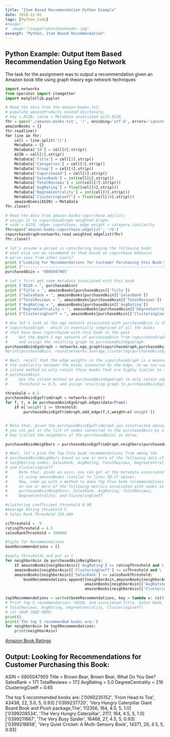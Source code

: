 ```yaml
---
title: "Item Based Recommendation Python Example"
date: 2018-12-02
tags: [Python_Code]
#header:
#  image:"/image/laketahoeheader.jpg"
excerpt: "Python, Item Based Recommendation"
---
```

## Python Example: Output Item Based Recommendation Using Ego Network

The task for the assignment was to output a recommendation given an Amazon book title using graph theory ego network techniques

```python
import networkx
from operator import itemgetter
import matplotlib.pyplot

# Read the data from the amazon-books.txt;
# populate amazonProducts nested dicitonary;
# key = ASIN; value = MetaData associated with ASIN
fhr = open('./amazon-books.txt', 'r', encoding='utf-8', errors='ignore')
amazonBooks = {}
fhr.readline()
for line in fhr:
    cell = line.split('\t')
    MetaData = {}
    MetaData['Id'] = cell[0].strip()
    ASIN = cell[1].strip()
    MetaData['Title'] = cell[2].strip()
    MetaData['Categories'] = cell[3].strip()
    MetaData['Group'] = cell[4].strip()
    MetaData['Copurchased'] = cell[5].strip()
    MetaData['SalesRank'] = int(cell[6].strip())
    MetaData['TotalReviews'] = int(cell[7].strip())
    MetaData['AvgRating'] = float(cell[8].strip())
    MetaData['DegreeCentrality'] = int(cell[9].strip())
    MetaData['ClusteringCoeff'] = float(cell[10].strip())
    amazonBooks[ASIN] = MetaData
fhr.close()

# Read the data from amazon-books-copurchase.adjlist;
# assign it to copurchaseGraph weighted Graph;
# node = ASIN, edge= copurchase, edge weight = category similarity
fhr=open("amazon-books-copurchase.edgelist", 'rb')
copurchaseGraph=networkx.read_weighted_edgelist(fhr)
fhr.close()

# let's assume a person is considering buying the following book;
# what else can we recommend to them based on copurchase behavior
# we've seen from other users?
print ("Looking for Recommendations for Customer Purchasing this Book:")
print ("--------------------------------------------------------------")
purchasedAsin = '0805047905'

# Let's first get some metadata associated with this book
print ("ASIN = ", purchasedAsin)
print ("Title = ", amazonBooks[purchasedAsin]['Title'])
print ("SalesRank = ", amazonBooks[purchasedAsin]['SalesRank'])
print ("TotalReviews = ", amazonBooks[purchasedAsin]['TotalReviews'])
print ("AvgRating = ", amazonBooks[purchasedAsin]['AvgRating'])
print ("DegreeCentrality = ", amazonBooks[purchasedAsin]['DegreeCentrality'])
print ("ClusteringCoeff = ", amazonBooks[purchasedAsin]['ClusteringCoeff'])

# Now let's look at the ego network associated with purchasedAsin in the
# copurchaseGraph - which is esentially comprised of all the books
# that have been copurchased with this book in the past
#     Get the depth-1 ego network of purchasedAsin from copurchaseGraph,
#     and assign the resulting graph to purchasedAsinEgoGraph.
purchasedAsinEgoGraph = networkx.ego_graph(copurchaseGraph,purchasedAsin,radius=1)
#print(purchasedAsin, round(networkx.average_clustering(purchasedAsinEgoGraph),2))

# Next, recall that the edge weights in the copurchaseGraph is a measure of
# the similarity between the books connected by the edge. So we can use the
# island method to only retain those books that are highly similar to the
# purchasedAsin
#     Use the island method on purchasedAsinEgoGraph to only retain edges with
#     threshold >= 0.5, and assign resulting graph to purchasedAsinEgoTrimGraph

threshold = 0.5
purchasedAsinEgoTrimGraph = networkx.Graph()
for f, t, e in purchasedAsinEgoGraph.edges(data=True):
    if e['weight'] >= threshold:
        purchasedAsinEgoTrimGraph.add_edge(f,t,weight=e['weight'])


# Note that, given the purchasedAsinEgoTrimGraph you constructed above,
# you can get at the list of nodes connected to the purchasedAsin by a single
# hop (called the neighbors of the purchasedAsin) as below.

purchasedAsinNeighbors = purchasedAsinEgoTrimGraph.neighbors(purchasedAsin)

# Next, let's pick the Top Five book recommendations from among the
# purchasedAsinNeighbors based on one or more of the following data of the
# neighboring nodes: SalesRank, AvgRating, TotalReviews, DegreeCentrality,
# and ClusteringCoeff
#     Note that, given an asin, you can get at the metadata associated with  
#     it using amazonBooks (similar to lines 50-57 above).
#     Now, come up with a method to make Top Five book recommendations based
#     on one or more of the following metrics associated with nodes in
#     purchasedAsinNeighbors: SalesRank, AvgRating, TotalReviews,
#     DegreeCentrality, and ClusteringCoeff

#clustering coefficient threshold 0.90
#Average Rating threshold 5
# Sales Rank Threshold 150,000

ccThreshold = .9
ratingThreshold = 4.5
salesRankThreshold = 150000

#Tuple for Recommendations
bookRecommendations = []

#apply thresholds and put in t
for neighborAsin in purchasedAsinNeighbors:
    if amazonBooks[neighborAsin]['AvgRating'] >= ratingThreshold and \
    amazonBooks[neighborAsin]['ClusteringCoeff'] >= ccThreshold and \
    amazonBooks[neighborAsin]['SalesRank'] <= salesRankThreshold:
        bookRecommendations.append([neighborAsin,amazonBooks[neighborAsin]['Title'],amazonBooks[neighborAsin]['SalesRank'], amazonBooks[neighborAsin]['TotalReviews'], \
                                   amazonBooks[neighborAsin]['AvgRating'], amazonBooks[neighborAsin]['DegreeCentrality'], \
                                   amazonBooks[neighborAsin]['ClusteringCoeff']])

top5Recommendations = sorted(bookRecommendations, key = lambda x: (x[4],x[3],x[2]), reverse = True)[:5]
# Print Top 5 recommendations (ASIN, and associated Title, Sales Rank,
# TotalReviews, AvgRating, DegreeCentrality, ClusteringCoeff)
# (4) YOUR CODE HERE:  
print()
print('The top 5 recommended books are:')
for neighborAsin in top5Recommendations:
    print(neighborAsin)

```

[Amazon Book Ratings](filesforprojects/amazon-books.txt "Amazon Book Ratings TXT")

Output:
Looking for Recommendations for Customer Purchasing this Book:
--------------------------------------------------------------
ASIN =  0805047905
Title =  Brown Bear, Brown Bear, What Do You See?
SalesRank =  171
TotalReviews =  172
AvgRating =  5.0
DegreeCentrality =  216
ClusteringCoeff =  0.65

The top 5 recommended books are:
['0060235152', 'From Head to Toe', 43438, 22, 5.0, 5, 0.93]
['0399237720', 'Very Hungry Caterpillar Giant Board Book and Plush package,The', 112356, 164, 4.5, 5, 1.0]
['0399208534', 'The Very Hungry Caterpillar', 2117, 164, 4.5, 5, 1.0]
['0399211667', 'The Very Busy Spider', 16468, 27, 4.5, 5, 0.93]
['0399218858', 'Very Quiet Cricket: A Multi-Sensory Book', 14371, 26, 4.5, 5, 0.93]
